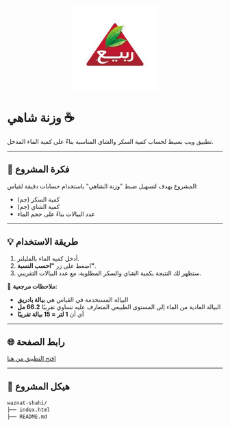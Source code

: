 <p align="center">
  <img src="img/README.jpg" alt="معاينة المشروع">
</p>

# وزنة شاهي ☕

تطبيق ويب بسيط لحساب كمية السكر والشاي المناسبة بناءً على كمية الماء المدخل.

---

## 📌 فكرة المشروع

المشروع يهدف لتسهيل ضبط "وزنة الشاهي" باستخدام حسابات دقيقة لقياس:

- كمية السكر (جم)
- كمية الشاي (جم)
- عدد البيالات بناءً على حجم الماء

---

## 💡 طريقة الاستخدام

1. أدخل كمية الماء بالمليلتر.
2. اضغط على زر **"احسب النسبة"**.
3. ستظهر لك النتيجة بكمية الشاي والسكر المطلوبة، مع عدد البيالات التقريبي.

🔺 **ملاحظات مرجعية:**

- البيالة المستخدمة في القياس هي **بيالة بادريق**
- البيالة العادية من الماء إلى المستوى الطبيعي المتعارف عليه تساوي تقريبًا **66.2 مل**
- أي أن **1 لتر = 15 بيالة تقريبًا**

---

## 🌐 رابط الصفحة

[افتح التطبيق من هنا](https://alhammod1.github.io/waznat-shahi/)

---

## 📁 هيكل المشروع

```plaintext
waznat-shahi/
├── index.html
├── README.md
